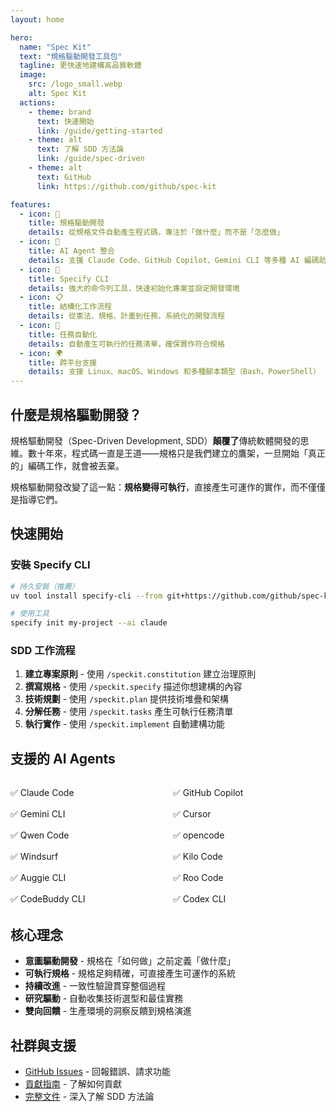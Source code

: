 ```yaml
---
layout: home

hero:
  name: "Spec Kit"
  text: "規格驅動開發工具包"
  tagline: 更快速地建構高品質軟體
  image:
    src: /logo_small.webp
    alt: Spec Kit
  actions:
    - theme: brand
      text: 快速開始
      link: /guide/getting-started
    - theme: alt
      text: 了解 SDD 方法論
      link: /guide/spec-driven
    - theme: alt
      text: GitHub
      link: https://github.com/github/spec-kit

features:
  - icon: 📝
    title: 規格驅動開發
    details: 從規格文件自動產生程式碼，專注於「做什麼」而不是「怎麼做」
  - icon: 🤖
    title: AI Agent 整合
    details: 支援 Claude Code、GitHub Copilot、Gemini CLI 等多種 AI 編碼助手
  - icon: 🔧
    title: Specify CLI
    details: 強大的命令列工具，快速初始化專案並設定開發環境
  - icon: 📋
    title: 結構化工作流程
    details: 從憲法、規格、計畫到任務，系統化的開發流程
  - icon: 🎯
    title: 任務自動化
    details: 自動產生可執行的任務清單，確保實作符合規格
  - icon: 🌍
    title: 跨平台支援
    details: 支援 Linux、macOS、Windows 和多種腳本類型（Bash、PowerShell）
---
```


## 什麼是規格驅動開發？

規格驅動開發（Spec-Driven Development, SDD）**顛覆了**傳統軟體開發的思維。數十年來，程式碼一直是王道——規格只是我們建立的鷹架，一旦開始「真正的」編碼工作，就會被丟棄。

規格驅動開發改變了這一點：**規格變得可執行**，直接產生可運作的實作，而不僅僅是指導它們。

## 快速開始

### 安裝 Specify CLI

```bash
# 持久安裝（推薦）
uv tool install specify-cli --from git+https://github.com/github/spec-kit.git

# 使用工具
specify init my-project --ai claude
```

### SDD 工作流程

1. **建立專案原則** - 使用 `/speckit.constitution` 建立治理原則
2. **撰寫規格** - 使用 `/speckit.specify` 描述你想建構的內容
3. **技術規劃** - 使用 `/speckit.plan` 提供技術堆疊和架構
4. **分解任務** - 使用 `/speckit.tasks` 產生可執行任務清單
5. **執行實作** - 使用 `/speckit.implement` 自動建構功能

## 支援的 AI Agents

<div style="display: grid; grid-template-columns: repeat(auto-fit, minmax(200px, 1fr)); gap: 1rem; margin: 2rem 0;">
  <div>✅ Claude Code</div>
  <div>✅ GitHub Copilot</div>
  <div>✅ Gemini CLI</div>
  <div>✅ Cursor</div>
  <div>✅ Qwen Code</div>
  <div>✅ opencode</div>
  <div>✅ Windsurf</div>
  <div>✅ Kilo Code</div>
  <div>✅ Auggie CLI</div>
  <div>✅ Roo Code</div>
  <div>✅ CodeBuddy CLI</div>
  <div>✅ Codex CLI</div>
</div>

## 核心理念

- **意圖驅動開發** - 規格在「如何做」之前定義「做什麼」
- **可執行規格** - 規格足夠精確，可直接產生可運作的系統
- **持續改進** - 一致性驗證貫穿整個過程
- **研究驅動** - 自動收集技術選型和最佳實務
- **雙向回饋** - 生產環境的洞察反饋到規格演進

## 社群與支援

- [GitHub Issues](https://github.com/github/spec-kit/issues) - 回報錯誤、請求功能
- [貢獻指南](/contributing) - 了解如何貢獻
- [完整文件](/guide/spec-driven) - 深入了解 SDD 方法論
